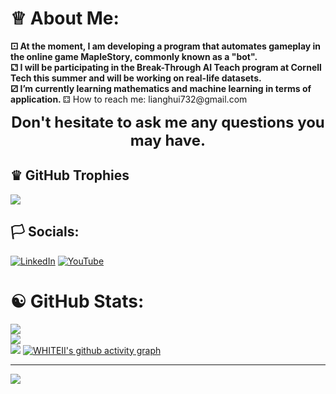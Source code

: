 # ♕  About Me:

<p>
   <b>
  ⚀ At the moment, I am developing a program that automates gameplay in the online game MapleStory, commonly known as a "bot". <br>
  ⚁ I will be participating in the Break-Through AI Teach program at Cornell Tech this summer and will be working on real-life datasets. <br>
  ⚂ I’m currently learning mathematics and machine learning in terms of application. </b>
  ⚃ How to reach me: lianghui732@gmail.com <br>
</p>




<p align="center">
  <b><font size="5">Don't hesitate to ask me any questions you may have.</font></b>
</p>




## ♛ GitHub Trophies
![](https://github-profile-trophy.vercel.app/?username=WHITEII&theme=oldie)



## 🏳️ Socials:
[![LinkedIn](https://img.shields.io/badge/LinkedIn-%230077B5.svg?logo=linkedin&logoColor=white)](https://linkedin.com/in/https://www.linkedin.com/in/liang-zhang-795279a4/) [![YouTube](https://img.shields.io/badge/YouTube-%23FF0000.svg?logo=YouTube&logoColor=white)](https://youtube.com/@https://www.youtube.com/channel/UCoFSetLW4piOgNrkXWFc3jw) 

# ☯️ GitHub Stats:
![](https://github-readme-stats.vercel.app/api?username=WHITEII&theme=buefy&hide_border=false&include_all_commits=false&count_private=false&bg_color=DEG,gray,white&title_color=black)<br/>
![](https://github-readme-streak-stats.herokuapp.com/?user=WHITEII&theme=buefy&hide_border=false&background=DEG,white,gray&title_color=black)<br/>
![](https://github-readme-stats.vercel.app/api/top-langs/?username=WHITEII&theme=buefy&hide_border=false&include_all_commits=false&count_private=false&layout=compact&bg_color=DEG,gray,white&title_color=black)
[![WHITEII's github activity graph](https://github-readme-activity-graph.cyclic.app/graph?username=WHITEII&theme=high-contrast&bg_color=ffffff&color=000000&point=000000&line=000000&title_color=000000)](https://github.com/ashutosh00710/github-readme-activity-graph)





---
[![](https://visitcount.itsvg.in/api?id=WHITEII&icon=0&color=0)](https://visitcount.itsvg.in)

<!-- Proudly created with GPRM ( https://gprm.itsvg.in ) -->


